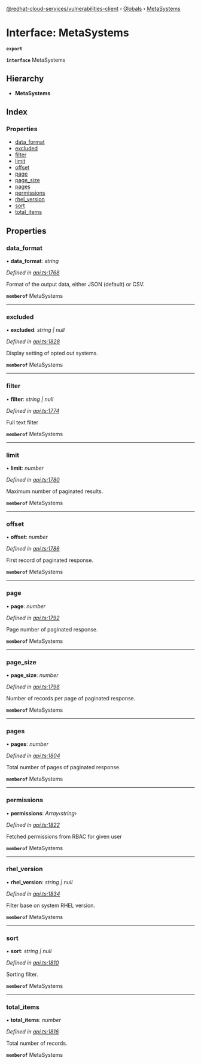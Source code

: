 [@redhat-cloud-services/vulnerabilities-client](../README.md) › [Globals](../globals.md) › [MetaSystems](metasystems.md)

# Interface: MetaSystems

**`export`** 

**`interface`** MetaSystems

## Hierarchy

* **MetaSystems**

## Index

### Properties

* [data_format](metasystems.md#data_format)
* [excluded](metasystems.md#excluded)
* [filter](metasystems.md#filter)
* [limit](metasystems.md#limit)
* [offset](metasystems.md#offset)
* [page](metasystems.md#page)
* [page_size](metasystems.md#page_size)
* [pages](metasystems.md#pages)
* [permissions](metasystems.md#permissions)
* [rhel_version](metasystems.md#rhel_version)
* [sort](metasystems.md#sort)
* [total_items](metasystems.md#total_items)

## Properties

###  data_format

• **data_format**: *string*

*Defined in [api.ts:1768](https://github.com/RedHatInsights/javascript-clients/blob/master/packages/vulnerabilities/api.ts#L1768)*

Format of the output data, either JSON (default) or CSV.

**`memberof`** MetaSystems

___

###  excluded

• **excluded**: *string | null*

*Defined in [api.ts:1828](https://github.com/RedHatInsights/javascript-clients/blob/master/packages/vulnerabilities/api.ts#L1828)*

Display setting of opted out systems.

**`memberof`** MetaSystems

___

###  filter

• **filter**: *string | null*

*Defined in [api.ts:1774](https://github.com/RedHatInsights/javascript-clients/blob/master/packages/vulnerabilities/api.ts#L1774)*

Full text filter

**`memberof`** MetaSystems

___

###  limit

• **limit**: *number*

*Defined in [api.ts:1780](https://github.com/RedHatInsights/javascript-clients/blob/master/packages/vulnerabilities/api.ts#L1780)*

Maximum number of paginated results.

**`memberof`** MetaSystems

___

###  offset

• **offset**: *number*

*Defined in [api.ts:1786](https://github.com/RedHatInsights/javascript-clients/blob/master/packages/vulnerabilities/api.ts#L1786)*

First record of paginated response.

**`memberof`** MetaSystems

___

###  page

• **page**: *number*

*Defined in [api.ts:1792](https://github.com/RedHatInsights/javascript-clients/blob/master/packages/vulnerabilities/api.ts#L1792)*

Page number of paginated response.

**`memberof`** MetaSystems

___

###  page_size

• **page_size**: *number*

*Defined in [api.ts:1798](https://github.com/RedHatInsights/javascript-clients/blob/master/packages/vulnerabilities/api.ts#L1798)*

Number of records per page of paginated response.

**`memberof`** MetaSystems

___

###  pages

• **pages**: *number*

*Defined in [api.ts:1804](https://github.com/RedHatInsights/javascript-clients/blob/master/packages/vulnerabilities/api.ts#L1804)*

Total number of pages of paginated response.

**`memberof`** MetaSystems

___

###  permissions

• **permissions**: *Array‹string›*

*Defined in [api.ts:1822](https://github.com/RedHatInsights/javascript-clients/blob/master/packages/vulnerabilities/api.ts#L1822)*

Fetched permissions from RBAC for given user

**`memberof`** MetaSystems

___

###  rhel_version

• **rhel_version**: *string | null*

*Defined in [api.ts:1834](https://github.com/RedHatInsights/javascript-clients/blob/master/packages/vulnerabilities/api.ts#L1834)*

Filter base on system RHEL version.

**`memberof`** MetaSystems

___

###  sort

• **sort**: *string | null*

*Defined in [api.ts:1810](https://github.com/RedHatInsights/javascript-clients/blob/master/packages/vulnerabilities/api.ts#L1810)*

Sorting filter.

**`memberof`** MetaSystems

___

###  total_items

• **total_items**: *number*

*Defined in [api.ts:1816](https://github.com/RedHatInsights/javascript-clients/blob/master/packages/vulnerabilities/api.ts#L1816)*

Total number of records.

**`memberof`** MetaSystems
